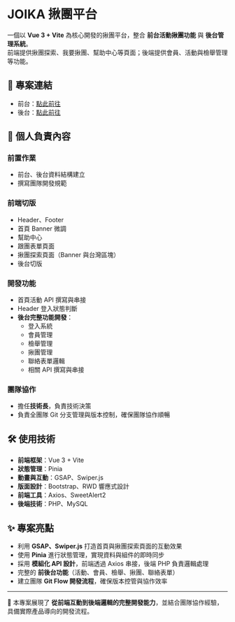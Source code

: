 # JOIKA 揪團平台

一個以 **Vue 3 + Vite** 為核心開發的揪團平台，整合 **前台活動揪團功能** 與 **後台管理系統**。</br>
前端提供揪團探索、我要揪團、幫助中心等頁面；後端提供會員、活動與檢舉管理等功能。

## 🔗 專案連結
- 前台：[點此前往](https://tibamef2e.com/cjd101/g2/front/home)  
- 後台：[點此前往](https://tibamef2e.com/cjd101/g2/admin/)  

## 👤 個人負責內容

### 前置作業
- 前台、後台資料結構建立  
- 撰寫團隊開發規範  

### 前端切版
- Header、Footer  
- 首頁 Banner 微調  
- 幫助中心  
- 跟團表單頁面  
- 揪團探索頁面（Banner 與台灣區塊）  
- 後台切版  

### 開發功能
- 首頁活動 API 撰寫與串接  
- Header 登入狀態判斷  
- **後台完整功能開發**：  
  - 登入系統  
  - 會員管理  
  - 檢舉管理  
  - 揪團管理  
  - 聯絡表單邏輯  
  - 相關 API 撰寫與串接  

### 團隊協作
- 擔任**技術長**，負責技術決策  
- 負責全團隊 Git 分支管理與版本控制，確保團隊協作順暢  

## 🛠️ 使用技術
- **前端框架**：Vue 3 + Vite  
- **狀態管理**：Pinia  
- **動畫與互動**：GSAP、Swiper.js  
- **版面設計**：Bootstrap、RWD 響應式設計  
- **前端工具**：Axios、SweetAlert2  
- **後端技術**：PHP、MySQL  

## ✨ 專案亮點
- 利用 **GSAP、Swiper.js** 打造首頁與揪團探索頁面的互動效果  
- 使用 **Pinia** 進行狀態管理，實現資料與組件的即時同步  
- 採用 **模組化 API 設計**，前端透過 Axios 串接，後端 PHP 負責邏輯處理  
- 完整的 **前後台功能**（活動、會員、檢舉、揪團、聯絡表單）  
- 建立團隊 **Git Flow 開發流程**，確保版本控管與協作效率  

---

📌 本專案展現了 **從前端互動到後端邏輯的完整開發能力**，並結合團隊協作經驗，具備實際產品導向的開發流程。
